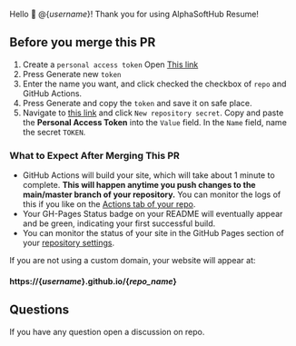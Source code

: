 Hello :wave: @{_username_}!  Thank you for using AlphaSoftHub Resume!  

## Before you merge this PR
1. Create a `personal access token` Open <a href='https://github.com/settings/tokens' target='_blank'>This link</a>
2. Press Generate new `token`
3. Enter the name you want, and click checked the checkbox of `repo` and GitHub Actions.
4. Press Generate and copy the `token` and save it on safe place.
5. Navigate to <a href="https://github.com/{_username_}/{_repo_name_}/settings/secrets" target="_blank">this link</a> and click `New repository secret`.  Copy and paste the **Personal Access Token** into the `Value` field. In the `Name` field, name the secret `TOKEN`.


### What to Expect After Merging This PR

- GitHub Actions will build your site, which will take about 1 minute to complete.  **This will happen anytime you push changes to the main/master branch of your repository.**  You can monitor the logs of this if you like on the [Actions tab of your repo](https://github.com/{_username_}/{_repo_name_}/actions).
- Your GH-Pages Status badge on your README will eventually appear and be green, indicating your first successful build.
- You can monitor the status of your site in the GitHub Pages section of your [repository settings](https://github.com/{_username_}/{_repo_name_}/settings).

If you are not using a custom domain, your website will appear at: 

#### https://{_username_}.github.io/{_repo_name_}




## Questions

If you have any question open a discussion on repo.
